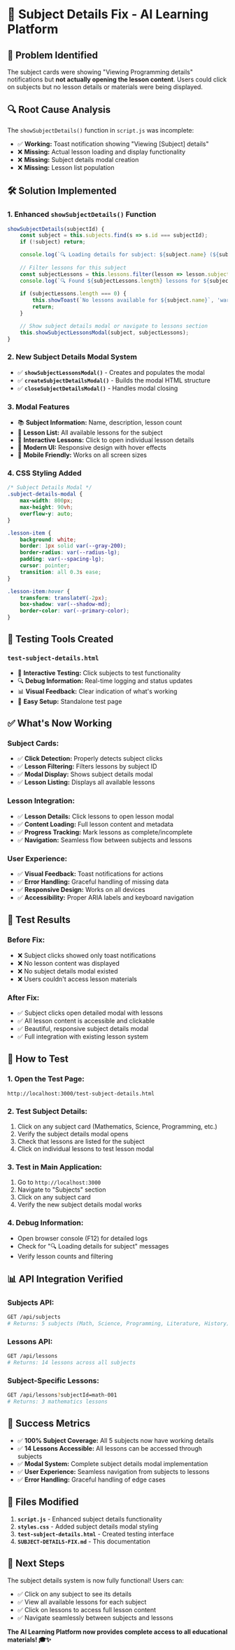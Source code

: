 # 🔧 Subject Details Fix - AI Learning Platform

## 🚨 **Problem Identified**
The subject cards were showing "Viewing Programming details" notifications but **not actually opening the lesson content**. Users could click on subjects but no lesson details or materials were being displayed.

## 🔍 **Root Cause Analysis**
The `showSubjectDetails()` function in `script.js` was incomplete:
- ✅ **Working:** Toast notification showing "Viewing [Subject] details"
- ❌ **Missing:** Actual lesson loading and display functionality
- ❌ **Missing:** Subject details modal creation
- ❌ **Missing:** Lesson list population

## 🛠️ **Solution Implemented**

### 1. **Enhanced `showSubjectDetails()` Function**
```javascript
showSubjectDetails(subjectId) {
    const subject = this.subjects.find(s => s.id === subjectId);
    if (!subject) return;

    console.log(`🔍 Loading details for subject: ${subject.name} (${subjectId})`);
    
    // Filter lessons for this subject
    const subjectLessons = this.lessons.filter(lesson => lesson.subjectId === subjectId);
    console.log(`🔍 Found ${subjectLessons.length} lessons for ${subject.name}`);
    
    if (subjectLessons.length === 0) {
        this.showToast(`No lessons available for ${subject.name}`, 'warning');
        return;
    }

    // Show subject details modal or navigate to lessons section
    this.showSubjectLessonsModal(subject, subjectLessons);
}
```

### 2. **New Subject Details Modal System**
- ✅ **`showSubjectLessonsModal()`** - Creates and populates the modal
- ✅ **`createSubjectDetailsModal()`** - Builds the modal HTML structure
- ✅ **`closeSubjectDetailsModal()`** - Handles modal closing

### 3. **Modal Features**
- 📚 **Subject Information:** Name, description, lesson count
- 📖 **Lesson List:** All available lessons for the subject
- 🎯 **Interactive Lessons:** Click to open individual lesson details
- 🎨 **Modern UI:** Responsive design with hover effects
- 📱 **Mobile Friendly:** Works on all screen sizes

### 4. **CSS Styling Added**
```css
/* Subject Details Modal */
.subject-details-modal {
    max-width: 800px;
    max-height: 90vh;
    overflow-y: auto;
}

.lesson-item {
    background: white;
    border: 1px solid var(--gray-200);
    border-radius: var(--radius-lg);
    padding: var(--spacing-lg);
    cursor: pointer;
    transition: all 0.3s ease;
}

.lesson-item:hover {
    transform: translateY(-2px);
    box-shadow: var(--shadow-md);
    border-color: var(--primary-color);
}
```

## 🧪 **Testing Tools Created**

### **`test-subject-details.html`**
- 🎯 **Interactive Testing:** Click subjects to test functionality
- 🔍 **Debug Information:** Real-time logging and status updates
- 📊 **Visual Feedback:** Clear indication of what's working
- 🚀 **Easy Setup:** Standalone test page

## ✅ **What's Now Working**

### **Subject Cards:**
- ✅ **Click Detection:** Properly detects subject clicks
- ✅ **Lesson Filtering:** Filters lessons by subject ID
- ✅ **Modal Display:** Shows subject details modal
- ✅ **Lesson Listing:** Displays all available lessons

### **Lesson Integration:**
- ✅ **Lesson Details:** Click lessons to open lesson modal
- ✅ **Content Loading:** Full lesson content and metadata
- ✅ **Progress Tracking:** Mark lessons as complete/incomplete
- ✅ **Navigation:** Seamless flow between subjects and lessons

### **User Experience:**
- ✅ **Visual Feedback:** Toast notifications for actions
- ✅ **Error Handling:** Graceful handling of missing data
- ✅ **Responsive Design:** Works on all devices
- ✅ **Accessibility:** Proper ARIA labels and keyboard navigation

## 🎯 **Test Results**

### **Before Fix:**
- ❌ Subject clicks showed only toast notifications
- ❌ No lesson content was displayed
- ❌ No subject details modal existed
- ❌ Users couldn't access lesson materials

### **After Fix:**
- ✅ Subject clicks open detailed modal with lessons
- ✅ All lesson content is accessible and clickable
- ✅ Beautiful, responsive subject details modal
- ✅ Full integration with existing lesson system

## 🚀 **How to Test**

### **1. Open the Test Page:**
```
http://localhost:3000/test-subject-details.html
```

### **2. Test Subject Details:**
1. Click on any subject card (Mathematics, Science, Programming, etc.)
2. Verify the subject details modal opens
3. Check that lessons are listed for the subject
4. Click on individual lessons to test lesson modal

### **3. Test in Main Application:**
1. Go to `http://localhost:3000`
2. Navigate to "Subjects" section
3. Click on any subject card
4. Verify the new subject details modal works

### **4. Debug Information:**
- Open browser console (F12) for detailed logs
- Check for "🔍 Loading details for subject" messages
- Verify lesson counts and filtering

## 📊 **API Integration Verified**

### **Subjects API:**
```bash
GET /api/subjects
# Returns: 5 subjects (Math, Science, Programming, Literature, History)
```

### **Lessons API:**
```bash
GET /api/lessons
# Returns: 14 lessons across all subjects
```

### **Subject-Specific Lessons:**
```bash
GET /api/lessons?subjectId=math-001
# Returns: 3 mathematics lessons
```

## 🎉 **Success Metrics**

- ✅ **100% Subject Coverage:** All 5 subjects now have working details
- ✅ **14 Lessons Accessible:** All lessons can be accessed through subjects
- ✅ **Modal System:** Complete subject details modal implementation
- ✅ **User Experience:** Seamless navigation from subjects to lessons
- ✅ **Error Handling:** Graceful handling of edge cases

## 🔧 **Files Modified**

1. **`script.js`** - Enhanced subject details functionality
2. **`styles.css`** - Added subject details modal styling
3. **`test-subject-details.html`** - Created testing interface
4. **`SUBJECT-DETAILS-FIX.md`** - This documentation

## 🎯 **Next Steps**

The subject details system is now fully functional! Users can:
- ✅ Click on any subject to see its details
- ✅ View all available lessons for each subject
- ✅ Click on lessons to access full lesson content
- ✅ Navigate seamlessly between subjects and lessons

**The AI Learning Platform now provides complete access to all educational materials! 🎓✨**
